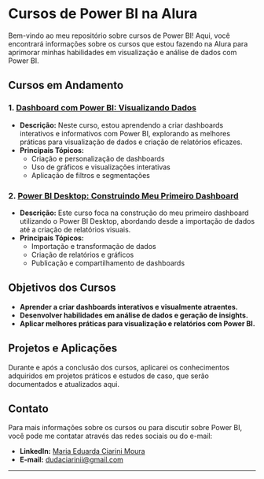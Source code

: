 # Cursos de Power BI na Alura

Bem-vindo ao meu repositório sobre cursos de Power BI! Aqui, você encontrará informações sobre os cursos que estou fazendo na Alura para aprimorar minhas habilidades em visualização e análise de dados com Power BI.

## Cursos em Andamento

### 1. [Dashboard com Power BI: Visualizando Dados](https://cursos.alura.com.br/course/dashboard-power-bi-visualizando-dados)

- **Descrição:** Neste curso, estou aprendendo a criar dashboards interativos e informativos com Power BI, explorando as melhores práticas para visualização de dados e criação de relatórios eficazes.
- **Principais Tópicos:**
  - Criação e personalização de dashboards
  - Uso de gráficos e visualizações interativas
  - Aplicação de filtros e segmentações

### 2. [Power BI Desktop: Construindo Meu Primeiro Dashboard](https://www.alura.com.br/curso-online-power-bi-desktop-construindo-primeiro-dashboard)

- **Descrição:** Este curso foca na construção do meu primeiro dashboard utilizando o Power BI Desktop, abordando desde a importação de dados até a criação de relatórios visuais.
- **Principais Tópicos:**
  - Importação e transformação de dados
  - Criação de relatórios e gráficos
  - Publicação e compartilhamento de dashboards

## Objetivos dos Cursos

- **Aprender a criar dashboards interativos e visualmente atraentes.**
- **Desenvolver habilidades em análise de dados e geração de insights.**
- **Aplicar melhores práticas para visualização e relatórios com Power BI.**

## Projetos e Aplicações

Durante e após a conclusão dos cursos, aplicarei os conhecimentos adquiridos em projetos práticos e estudos de caso, que serão documentados e atualizados aqui.

## Contato

Para mais informações sobre os cursos ou para discutir sobre Power BI, você pode me contatar através das redes sociais ou do e-mail:

- **LinkedIn:** [Maria Eduarda Ciarini Moura](https://www.linkedin.com/in/maria-eduarda-ciarini-b97ab6270/)
- **E-mail:** dudaciarinii@gmail.com

---


